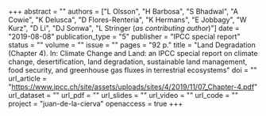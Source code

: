 +++
abstract = ""
authors = ["L Olsson", "H Barbosa", "S Bhadwal", "A Cowie", "K Delusca", "D Flores-Renteria", "K Hermans", "E Jobbagy", "W Kurz", "D Li", "DJ Sonwa", "L Stringer (*as contributing author*)"]
date = "2019-08-08"
publication_type = "5"
publisher = "IPCC special report"
status = ""
volume = ""
issue = ""
pages = "92 p."
title = "Land Degradation (Chapter 4). In: Climate Change and Land: an IPCC special report on climate change, desertification, land degradation, sustainable land management, food security, and greenhouse gas fluxes in terrestrial ecosystems"
doi = ""
url_article = "https://www.ipcc.ch/site/assets/uploads/sites/4/2019/11/07_Chapter-4.pdf"
url_dataset = ""
url_pdf = ""
url_slides = ""
url_video = ""
url_code = ""
project = "juan-de-la-cierva"
openaccess = true
+++